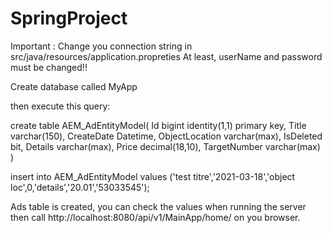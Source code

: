 #  SpringProject

Important : 
Change you connection string in src/java/resources/application.propreties
At least, userName and password must be changed!!


Create database called MyApp


then execute this query:

create table AEM_AdEntityModel(
	Id bigint identity(1,1) primary key,
	Title varchar(150),
	CreateDate Datetime,
	ObjectLocation varchar(max),
	IsDeleted bit,
	Details varchar(max),
	Price decimal(18,10),
	TargetNumber varchar(max)
)

insert into AEM_AdEntityModel values ('test titre','2021-03-18','object loc',0,'details','20.01','53033545');

Ads table is created, you can check the values when running the server then call http://localhost:8080/api/v1/MainApp/home/ on you browser.
